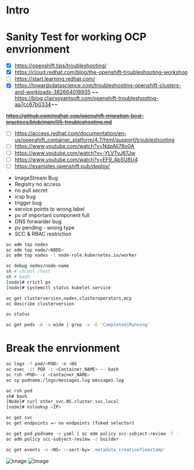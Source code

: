 # Intro

# Sanity Test for working OCP envrionment
- [x] https://openshift.tips/troubleshooting/
- [x] https://cloud.redhat.com/blog/the-openshift-troubleshooting-workshop
- [ ] https://start.learning.redhat.com/
- [x] https://towardsdatascience.com/troubleshooting-openshift-clusters-and-workloads-382664018935
~~ https://blog.clairvoyantsoft.com/openshift-troubleshooting-aa7cc67b0334~~

~~https://github.com/redhat-cop/openshift-migration-best-practices/blob/main/05-troubleshooting.md~~

- [ ] https://access.redhat.com/documentation/en-us/openshift_container_platform/4.7/html/support/troubleshooting
- [ ] https://www.youtube.com/watch?v=NdpAli78o0A
- [ ] https://www.youtube.com/watch?v=-YLVTvJ67Jw
- [ ] https://www.youtube.com/watch?v=EF9_Ab5U8U4
- [ ] https://examples.openshift.pub/deploy/

* ImageStream Bug
* Registry no access
* no pull secret
* icsp bug
* trigger bug
* service points to wrong label
* pv of important component full
* DNS forwarder bug
* pv pending - wrong type
* SCC & RBAC restriction

```bash
oc adm top nodes
oc adm top node/<NODE>
oc adm top nodes -l node-role.kubernetes.io/worker
```

```bash
oc debug nodes/node-name
sh # chroot /host
sh # bash
[node]# crictl ps
[node]# systemctl status kubelet.service
```

```bash
oc get clusterversion,nodes,clusteroperators,mcp
oc describe clusterversion

oc status
```

```bash
oc get pods -A -o wide | grep -v -E 'Completed|Running'
```
# Break the enrvionment

```bash
oc logs -f pod/<POD> -n <NS
oc exec -it POD -c <Container_NAME> -- bash
oc rsh <POD> -c <Container_NAME>
oc cp podname:/logs/messages.log messages.log
```

```bash
oc rsh pod
sh# bash
[Node]# curl other_svc.NS.cluster.svc.local
[node]# nslookup <IP>

oc get svc
oc get endpoints => no endpoints (fuked selector)
```

```bash
oc get pod podname -o yaml | oc adm policy scc-subject-review -f -
oc adm policy scc-subject-review -z builder
```

```bash
oc get events -n <NS> --sort-by='.metadata.creationTimestamp'
```
![image](https://user-images.githubusercontent.com/60185557/173819028-51204f01-fc87-4551-a151-685f594f0c3d.png)
![image](https://user-images.githubusercontent.com/60185557/173819103-a3e2d696-de63-4fb8-a5e4-6e3673d9600d.png)
